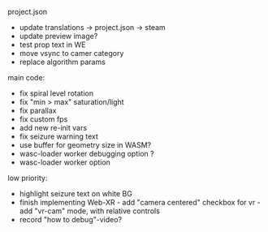 
project.json
- update translations -> project.json -> steam
- update preview image?
- test prop text in WE
- move vsync to camer category
- replace algorithm params


main code:
- fix spiral level rotation
- fix "min > max" saturation/light
- fix parallax
- fix custom fps
- add new re-init vars
- fix seizure warning text
- use buffer for geometry size in WASM?
- wasc-loader worker debugging option ?
- wasc-loader worker option


low priority:
- highlight seizure text on white BG
- finish implementing Web-XR
		- add "camera centered" checkbox for vr
		- add  "vr-cam" mode, with relative controls
- record "how to debug"-video?